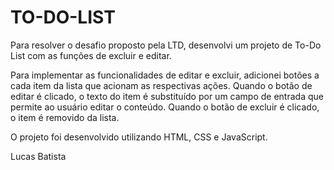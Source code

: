 # TO-DO-LIST
Para resolver o desafio proposto pela LTD, desenvolvi um projeto de To-Do List com as funções de excluir e editar. 

Para implementar as funcionalidades de editar e excluir, adicionei botões a cada item da lista que acionam as respectivas ações. Quando o botão de editar é clicado, o texto do item é substituído por um campo de entrada que permite ao usuário editar o conteúdo. Quando o botão de excluir é clicado, o item é removido da lista.

O projeto foi desenvolvido utilizando HTML, CSS e JavaScript. 


Lucas Batista 
